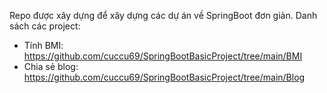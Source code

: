 Repo được xây dựng để xây dựng các dự án về SpringBoot đơn giản.
Danh sách các project:
  - Tính BMI: https://github.com/cuccu69/SpringBootBasicProject/tree/main/BMI
  - Chia sẻ blog: https://github.com/cuccu69/SpringBootBasicProject/tree/main/Blog
